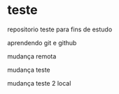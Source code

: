 # teste
repositorio teste para fins de estudo

aprendendo git e github

mudança remota



mudança teste



mudança teste 2 local
